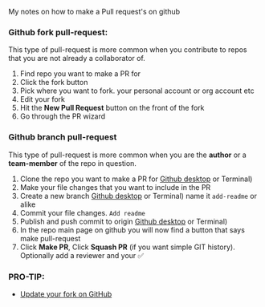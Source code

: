 My notes on how to make a Pull request's on github <!--more-->

### Github fork pull-request:
This type of pull-request is more common when you contribute to repos that you are not already a collaborator of.

1. Find repo you want to make a PR for
2. Click the fork button
3. Pick where you want to fork. your personal account or org account etc
4. Edit your fork
5. Hit the **New Pull Request** button on the front of the fork
6. Go through the PR wizard

### Github branch pull-request
This type of pull-request is more common when you are the **author** or a **team-member** of the repo in question.

1. Clone the repo you want to make a PR for [Github desktop](https://desktop.github.com/) or Terminal)
2. Make your file changes that you want to include in the PR
3. Create a new branch [Github desktop](https://desktop.github.com/) or Terminal) name it `add-readme` or alike
4. Commit your file changes. `Add readme`
5. Publish and push commit to origin [Github desktop](https://desktop.github.com/) or Terminal)
6. In the repo main page on github you will now find a button that says make pull-request
7. Click **Make PR**, Click **Squash PR** (if you want simple GIT history). Optionally add a reviewer and your ✅

### PRO-TIP:
- [Update your fork on GitHub](https://github.com/KirstieJane/STEMMRoleModels/wiki/Syncing-your-fork-to-the-original-repository-via-the-browser)
